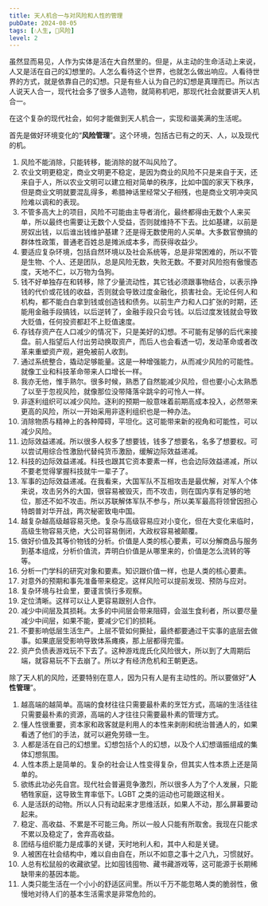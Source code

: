 ```yaml
---
title: 天人机合一与对风险和人性的管理
pubDate: 2024-08-05
tags: [💧人生, 🌋风险]
level: 2
---
```


虽然显而易见，人作为实体是活在大自然里的。但是，从主动的生命活动上来说，人又是活在自己的幻想里的。人怎么看待这个世界，也就怎么做出响应。人看待世界的方式，就是依靠自己的幻想。只是有些人认为自己的幻想是真理而已。所以古人说天人合一，现代社会多了很多人造物，就简称机吧，那现代社会就要讲天人机合一。

在这个复杂的现代社会，如何才能做到天人机合一，实现和谐美满的生活呢。

首先是做好环境变化的“**风险管理**”。这个环境，包括古已有之的天、人，以及现代的机。

1. 风险不能消除，只能转移，能消除的就不叫风险了。
2. 农业文明更稳定，商业文明更不稳定，是因为商业的风险不只是来自于天，还来自于人，所以农业文明可以建立相对简单的秩序，比如中国的家天下秩序，但是商业文明就要混乱得多，希腊神话里经常父子相残，也是商业文明冲突风险难以调和的表现。
3. 不管多高大上的项目，风险不可能由主导者消化，最终都得由无数个人来买单，所以最终也需要让无数个人受益，否则就维持不下去。比如基建，以前是房奴出钱，以后谁出钱维护基建？还是得无数使用的人买单。大多数官僚搞的群体性政策，普通老百姓总是摊派成本多，而获得收益少。
4. 要适应复杂环境，包括自然环境以及社会系统等，总是非常困难的，所以不管是生物、个人、还是团队，总是风险无数，失败无数。不要对风险抱有傲慢态度，天地不仁，以万物为刍狗。
5. 钱不好单独存在和转移，除了少量流动性，其它钱必须跟事物结合，以表示挣钱的代价或花钱的收益，否则就会导致过度金融化，损害社会。无论任何人和机构，都不能白白拿到钱或创造钱和债务。以前生产力和人口扩张的时期，还能用金融手段搞钱，以后逆转了，金融手段只会亏钱。以后过度发钱就会导致大贬值，任何投资都赶不上贬值速度。
6. 存钱存资产在人口减少的情况下，只是美好的幻想。不可能有足够的后代来接盘。前人指望后人付出劳动换取资产，而后人也会看透一切，发动革命或者改革来重塑资产观，避免被前人收割。
7. 通过系统整合，撬动足够能量。这是一种增强能力，从而减少风险的可能性。就像工业和科技革命带来人口增长一样。
8. 我亦无他，惟手熟尔。很多时候，熟悉了自然能减少风险，但也要小心太熟悉了以至于忽视风险，就像那位没带降落伞跳伞的可怜人一样。
9. 非逐利组织可以减少风险。逐利的预期一般意味着前期高成本投入，必然带来更高的风险，所以一开始采用非逐利组织也是一种办法。
10. 消除物质与精神上的各种障碍，平坦化。这可能带来新的视角和可能性，可以减少风险。
11. 边际效益递减。所以很多人权多了想要钱，钱多了想要名，名多了想要权。可以尝试用综合性激励代替纯货币激励，缓解边际效益递减。
12. 科技的边际效益递减。科技也跟其它资本要素一样，也会边际效益递减，所以不要老觉得掌握科技就牛一辈子了。
13. 军事的边际效益递减。在我看来，大国军队不互相攻击是最优解，对军人个体来说，攻击另外的大国，很容易被毁灭，而不攻击，则在国内享有足够的地位，那还不如不攻击。所以苏联解体军队不参与，所以美军最高将领曾因担心特朗普对华开战，两次秘密致电中国。
14. 越复杂越高级越容易灭绝。复杂与高级容易应对小变化，但在大变化来临时，高级生物容易灭绝，大公司容易倒闭，大政权容易被颠覆。
15. 做好价值及其等价物钱的分析。价值是人类的核心要素，可以分解商品与服务到基本组成，分析价值流，弄明白价值是从哪里来的，价值是怎么流转的等等。
16. 分析一门学科的研究对象和要素。知识跟价值一样，也是人类的核心要素。
17. 对意外的预期和事先准备带来稳定。这样风险可以提前发现、预防与应对。
18. 复杂环境与社会里，要谨言慎行多观察。
19. 定位清晰。这样可以让人更容易跟别人合作。
20. 减少中间层及其损耗。太多的中间层会带来阻碍，会滋生食利者，所以要尽量减少中间层，如果不能，要减少它们的损耗。
21. 不要影响低层生活生产。上层不管如何撕扯，最终都要通过干实事的底层去做事。如果底层受影响导致体系瘫痪，那上层都得完蛋。
22. 资产负债表游戏玩不下去了。这种游戏庞氏化风险很大，所以到了大周期后端，就容易玩不下去崩了。所以才有经济危机和王朝更迭。

除了天人机的风险，还要特别在意人，因为只有人是有主动性的。所以要做好“**人性管理**”。

1. 越高端的越简单。高端的食材往往只需要最朴素的烹饪方式，高端的生活往往只需要最朴素的资源，高端的人才往往只需要最朴素的管理方式。
2. 懂人性很重要，资本家和政客就是利用人的本性来剥削和统治普通人的，如果看透了他们的手法，就可以避免劳碌一生。
3. 人都是活在自己的幻想里。幻想包括个人的幻想，以及个人幻想谐振组成的集体幻想氛围。
4. 人性本质上是简单的。复杂的社会让人性变得复杂，但其实人性本质上还是简单的。
5. 欲练此功必先自宫。现代社会普遍竞争激烈，所以很多人为了个人发展，只能牺牲家庭，这导致生育率低下。LGBT 之类的运动也可能跟这相关。
6. 人是活跃的动物。所以人只有动起来才思维活跃，如果人不动，那么屏幕要动起来。
7. 稳定、高收益、不累是不可能三角。所以一般人只能有所取舍。我现在只能求不累以及稳定了，舍弃高收益。
8. 团结与组织能力是成事的关键，天时地利人和，其中人和是关键。
9. 人被困在社会结构中，难以自由自在，所以不如意之事十之八九，习惯就好。
10. 人总有松鼠般的收藏欲望。比如囤钱囤物、藏书藏游戏等，这可能源于长期稀缺带来的基因本能。
11. 人类只能生活在一个小小的舒适区间里。所以千万不能忽略人类的脆弱性，傲慢地对待人们的基本生活需求是非常危险的。
